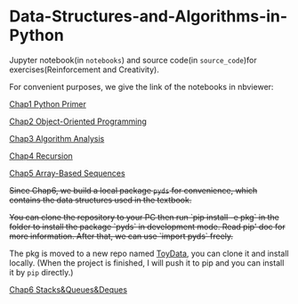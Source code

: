 # Data-Structures-and-Algorithms-in-Python
Jupyter notebook(in `notebooks`) and source code(in `source_code`)for exercises(Reinforcement and Creativity).


For convenient purposes, we give the link of the notebooks in nbviewer:

[Chap1 Python Primer](https://nbviewer.jupyter.org/github/shenxiangzhuang/Data-Structures-and-Algorithms-in-Python/blob/master/notebooks/Chap1%20Python%20Primer.ipynb)

[Chap2 Object-Oriented Programming](https://nbviewer.jupyter.org/github/shenxiangzhuang/Data-Structures-and-Algorithms-in-Python/blob/master/notebooks/Chap2%20Object-Oriented%20Programming.ipynb)

[Chap3 Algorithm Analysis](https://nbviewer.jupyter.org/github/shenxiangzhuang/Data-Structures-and-Algorithms-in-Python/blob/master/notebooks/Chap3%20Algorithm%20Analysis.ipynb)


[Chap4 Recursion](https://nbviewer.jupyter.org/github/shenxiangzhuang/Data-Structures-and-Algorithms-in-Python/blob/master/notebooks/Chap4%20Recursion.ipynb)

[Chap5 Array-Based Sequences](https://nbviewer.jupyter.org/github/shenxiangzhuang/Data-Structures-and-Algorithms-in-Python/blob/master/notebooks/Chap5%20Array-Based%20Sequences.ipynb)


<del>Since Chap6, we build a local package `pyds` for convenience, which contains the
data structures used in the textbook.
</del>

<del>
You can clone the repository to your PC then run `pip install -e pkg` in the folder to install the package `pyds` in development mode. Read pip' doc for more information. After that, we can use `import pyds` freely.</del>


The pkg is moved to a new repo named [ToyData](https://github.com/shenxiangzhuang/ToyData), you can clone it and install locally. (When the project is finished, I will push it to pip and you can install it by `pip` directly.)

[Chap6 Stacks&Queues&Deques](https://nbviewer.jupyter.org/github/shenxiangzhuang/Data-Structures-and-Algorithms-in-Python/blob/master/notebooks/Chap6%20Stacks%26Queues%26Deques.ipynb)
